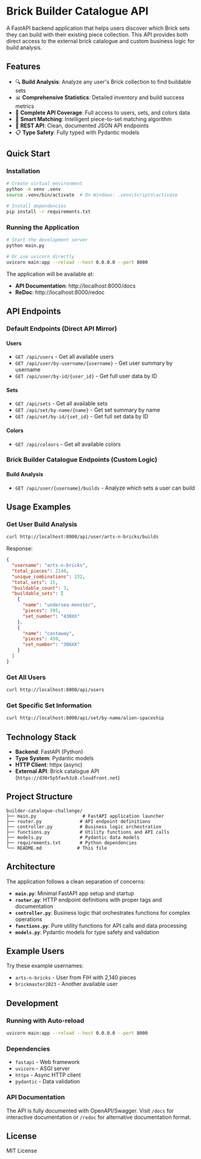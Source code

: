 # Brick Builder Catalogue API

A FastAPI backend application that helps users discover which Brick sets they can build with their existing piece collection. This API provides both direct access to the external brick catalogue and custom business logic for build analysis.

## Features

- 🔍 **Build Analysis**: Analyze any user's Brick collection to find buildable sets
- 📊 **Comprehensive Statistics**: Detailed inventory and build success metrics
- 🧱 **Complete API Coverage**: Full access to users, sets, and colors data
- 🎯 **Smart Matching**: Intelligent piece-to-set matching algorithm
- 🚀 **REST API**: Clean, documented JSON API endpoints
- 📋 **Type Safety**: Fully typed with Pydantic models

## Quick Start

### Installation

```bash
# Create virtual environment
python -m venv .venv
source .venv/bin/activate  # On Windows: .venv\Scripts\activate

# Install dependencies
pip install -r requirements.txt
```

### Running the Application

```bash
# Start the development server
python main.py

# Or use uvicorn directly
uvicorn main:app --reload --host 0.0.0.0 --port 8000
```

The application will be available at:
- **API Documentation**: http://localhost:8000/docs
- **ReDoc**: http://localhost:8000/redoc

## API Endpoints

### Default Endpoints (Direct API Mirror)

#### Users
- `GET /api/users` - Get all available users
- `GET /api/user/by-username/{username}` - Get user summary by username
- `GET /api/user/by-id/{user_id}` - Get full user data by ID

#### Sets
- `GET /api/sets` - Get all available sets
- `GET /api/set/by-name/{name}` - Get set summary by name
- `GET /api/set/by-id/{set_id}` - Get full set data by ID

#### Colors
- `GET /api/colours` - Get all available colors

### Brick Builder Catalogue Endpoints (Custom Logic)

#### Build Analysis
- `GET /api/user/{username}/builds` - Analyze which sets a user can build

## Usage Examples

### Get User Build Analysis
```bash
curl http://localhost:8000/api/user/arts-n-bricks/builds
```

Response:
```json
{
  "username": "arts-n-bricks",
  "total_pieces": 2140,
  "unique_combinations": 232,
  "total_sets": 15,
  "buildable_count": 3,
  "buildable_sets": [
    {
      "name": "undersea-monster",
      "pieces": 395,
      "set_number": "430XX"
    },
    {
      "name": "castaway", 
      "pieces": 450,
      "set_number": "306XX"
    }
  ]
}
```

### Get All Users
```bash
curl http://localhost:8000/api/users
```

### Get Specific Set Information
```bash
curl http://localhost:8000/api/set/by-name/alien-spaceship
```

## Technology Stack

- **Backend**: FastAPI (Python)
- **Type System**: Pydantic models
- **HTTP Client**: httpx (async)
- **External API**: Brick catalogue API (`https://d30r5p5favh3z8.cloudfront.net`)

## Project Structure

```
builder-catalogue-challenge/
├── main.py                 # FastAPI application launcher
├── router.py              # API endpoint definitions
├── controller.py          # Business logic orchestration
├── functions.py           # Utility functions and API calls
├── models.py              # Pydantic data models
├── requirements.txt       # Python dependencies
└── README.md             # This file
```

## Architecture

The application follows a clean separation of concerns:

- **`main.py`**: Minimal FastAPI app setup and startup
- **`router.py`**: HTTP endpoint definitions with proper tags and documentation
- **`controller.py`**: Business logic that orchestrates functions for complex operations
- **`functions.py`**: Pure utility functions for API calls and data processing
- **`models.py`**: Pydantic models for type safety and validation

## Example Users

Try these example usernames:
- `arts-n-bricks` - User from FIH with 2,140 pieces
- `brickmaster2023` - Another available user

## Development

### Running with Auto-reload
```bash
uvicorn main:app --reload --host 0.0.0.0 --port 8000
```

### Dependencies
- `fastapi` - Web framework
- `uvicorn` - ASGI server
- `httpx` - Async HTTP client
- `pydantic` - Data validation

### API Documentation

The API is fully documented with OpenAPI/Swagger. Visit `/docs` for interactive documentation or `/redoc` for alternative documentation format.

## License

MIT License